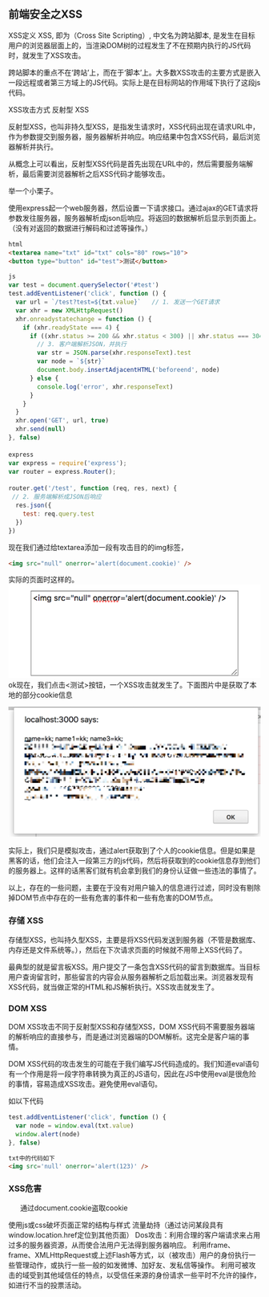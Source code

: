 ## 前端安全之XSS

XSS定义
XSS, 即为（Cross Site Scripting）, 中文名为跨站脚本, 是发生在目标用户的浏览器层面上的，当渲染DOM树的过程发生了不在预期内执行的JS代码时，就发生了XSS攻击。

跨站脚本的重点不在‘跨站’上，而在于‘脚本’上。大多数XSS攻击的主要方式是嵌入一段远程或者第三方域上的JS代码。实际上是在目标网站的作用域下执行了这段js代码。

XSS攻击方式
反射型 XSS

反射型XSS，也叫非持久型XSS，是指发生请求时，XSS代码出现在请求URL中，作为参数提交到服务器，服务器解析并响应。响应结果中包含XSS代码，最后浏览器解析并执行。

从概念上可以看出，反射型XSS代码是首先出现在URL中的，然后需要服务端解析，最后需要浏览器解析之后XSS代码才能够攻击。

举一个小栗子。

使用express起一个web服务器，然后设置一下请求接口。通过ajax的GET请求将参数发往服务器，服务器解析成json后响应。将返回的数据解析后显示到页面上。（没有对返回的数据进行解码和过滤等操作。）

```html
html
<textarea name="txt" id="txt" cols="80" rows="10">
<button type="button" id="test">测试</button>
```
```javascript
js
var test = document.querySelector('#test')
test.addEventListener('click', function () {
  var url = `/test?test=${txt.value}`   // 1. 发送一个GET请求
  var xhr = new XMLHttpRequest()
  xhr.onreadystatechange = function () {
    if (xhr.readyState === 4) {
      if ((xhr.status >= 200 && xhr.status < 300) || xhr.status === 304) {
        // 3. 客户端解析JSON，并执行
        var str = JSON.parse(xhr.responseText).test
        var node = `${str}`
        document.body.insertAdjacentHTML('beforeend', node)
      } else {
        console.log('error', xhr.responseText)
      }
    }
  }
  xhr.open('GET', url, true)
  xhr.send(null)
}, false)

express
var express = require('express');
var router = express.Router();

router.get('/test', function (req, res, next) {
 // 2. 服务端解析成JSON后响应
  res.json({
    test: req.query.test
  })
})

```

现在我们通过给textarea添加一段有攻击目的的img标签，
```html
<img src="null" onerror='alert(document.cookie)' />
```
实际的页面时这样的。![](/assets/896144-20171029192732711-518077370.png)
ok现在，我们点击<测试>按钮，一个XSS攻击就发生了。下面图片中是获取了本地的部分cookie信息

![](/assets/896144-20171029192743164-1296520098.png)

实际上，我们只是模拟攻击，通过alert获取到了个人的cookie信息。但是如果是黑客的话，他们会注入一段第三方的js代码，然后将获取到的cookie信息存到他们的服务器上。这样的话黑客们就有机会拿到我们的身份认证做一些违法的事情了。

以上，存在的一些问题，主要在于没有对用户输入的信息进行过滤，同时没有剔除掉DOM节点中存在的一些有危害的事件和一些有危害的DOM节点。

### 存储 XSS

存储型XSS，也叫持久型XSS，主要是将XSS代码发送到服务器（不管是数据库、内存还是文件系统等。），然后在下次请求页面的时候就不用带上XSS代码了。

最典型的就是留言板XSS。用户提交了一条包含XSS代码的留言到数据库。当目标用户查询留言时，那些留言的内容会从服务器解析之后加载出来。浏览器发现有XSS代码，就当做正常的HTML和JS解析执行。XSS攻击就发生了。


### DOM XSS

DOM XSS攻击不同于反射型XSS和存储型XSS，DOM XSS代码不需要服务器端的解析响应的直接参与，而是通过浏览器端的DOM解析。这完全是客户端的事情。

DOM XSS代码的攻击发生的可能在于我们编写JS代码造成的。我们知道eval语句有一个作用是将一段字符串转换为真正的JS语句，因此在JS中使用eval是很危险的事情，容易造成XSS攻击。避免使用eval语句。

如以下代码

```javascript
test.addEventListener('click', function () {
  var node = window.eval(txt.value)
  window.alert(node)
}, false)
```
```html
txt中的代码如下
<img src='null' onerror='alert(123)' />
```

### XSS危害
<ol>
  <dt>通过document.cookie盗取cookie</dt>
</ol>

使用js或css破坏页面正常的结构与样式
流量劫持（通过访问某段具有window.location.href定位到其他页面）
Dos攻击：利用合理的客户端请求来占用过多的服务器资源，从而使合法用户无法得到服务器响应。
利用iframe、frame、XMLHttpRequest或上述Flash等方式，以（被攻击）用户的身份执行一些管理动作，或执行一些一般的如发微博、加好友、发私信等操作。
利用可被攻击的域受到其他域信任的特点，以受信任来源的身份请求一些平时不允许的操作，如进行不当的投票活动。
